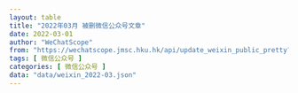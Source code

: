 ```yaml
---
layout: table
title: "2022年03月 被删微信公众号文章"
date: 2022-03-01
author: "WeChatScope"
from: "https://wechatscope.jmsc.hku.hk/api/update_weixin_public_pretty?days="
tags: [ 微信公众号 ]
categories: [ 微信公众号 ]
data: "data/weixin_2022-03.json"
---
```

